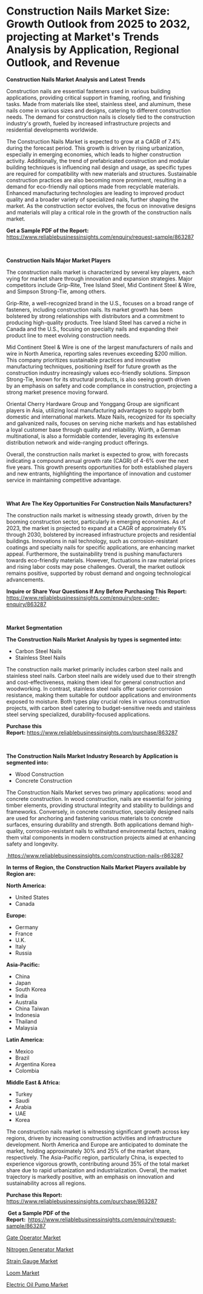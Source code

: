 <p><h1>Construction Nails Market Size: Growth Outlook from 2025 to 2032, projecting at Market's Trends Analysis by Application, Regional Outlook, and Revenue</h1></p><p><strong>Construction Nails Market Analysis and Latest Trends</strong></p>
<p><p>Construction nails are essential fasteners used in various building applications, providing critical support in framing, roofing, and finishing tasks. Made from materials like steel, stainless steel, and aluminum, these nails come in various sizes and designs, catering to different construction needs. The demand for construction nails is closely tied to the construction industry's growth, fueled by increased infrastructure projects and residential developments worldwide.</p><p>The Construction Nails Market is expected to grow at a CAGR of 7.4% during the forecast period. This growth is driven by rising urbanization, especially in emerging economies, which leads to higher construction activity. Additionally, the trend of prefabricated construction and modular building techniques is influencing nail design and usage, as specific types are required for compatibility with new materials and structures. Sustainable construction practices are also becoming more prominent, resulting in a demand for eco-friendly nail options made from recyclable materials. Enhanced manufacturing technologies are leading to improved product quality and a broader variety of specialized nails, further shaping the market. As the construction sector evolves, the focus on innovative designs and materials will play a critical role in the growth of the construction nails market.</p></p>
<p><strong>Get a Sample PDF of the Report:&nbsp;</strong> <a href="https://www.reliablebusinessinsights.com/enquiry/request-sample/863287?utm_campaign=75&utm_medium=2&utm_source=Github&utm_content=ia&utm_term=17022025&utm_id=construction-nails">https://www.reliablebusinessinsights.com/enquiry/request-sample/863287</a></p>
<p>&nbsp;</p>
<p><strong>Construction Nails Major Market Players</strong></p>
<p><p>The construction nails market is characterized by several key players, each vying for market share through innovation and expansion strategies. Major competitors include Grip-Rite, Tree Island Steel, Mid Continent Steel & Wire, and Simpson Strong-Tie, among others.</p><p>Grip-Rite, a well-recognized brand in the U.S., focuses on a broad range of fasteners, including construction nails. Its market growth has been bolstered by strong relationships with distributors and a commitment to producing high-quality products. Tree Island Steel has carved a niche in Canada and the U.S., focusing on specialty nails and expanding their product line to meet evolving construction needs.</p><p>Mid Continent Steel & Wire is one of the largest manufacturers of nails and wire in North America, reporting sales revenues exceeding $200 million. This company prioritizes sustainable practices and innovative manufacturing techniques, positioning itself for future growth as the construction industry increasingly values eco-friendly solutions. Simpson Strong-Tie, known for its structural products, is also seeing growth driven by an emphasis on safety and code compliance in construction, projecting a strong market presence moving forward.</p><p>Oriental Cherry Hardware Group and Yonggang Group are significant players in Asia, utilizing local manufacturing advantages to supply both domestic and international markets. Maze Nails, recognized for its specialty and galvanized nails, focuses on serving niche markets and has established a loyal customer base through quality and reliability. Würth, a German multinational, is also a formidable contender, leveraging its extensive distribution network and wide-ranging product offerings.</p><p>Overall, the construction nails market is expected to grow, with forecasts indicating a compound annual growth rate (CAGR) of 4-6% over the next five years. This growth presents opportunities for both established players and new entrants, highlighting the importance of innovation and customer service in maintaining competitive advantage.</p></p>
<p>&nbsp;</p>
<p><strong>What Are The Key Opportunities For Construction Nails Manufacturers?</strong></p>
<p><p>The construction nails market is witnessing steady growth, driven by the booming construction sector, particularly in emerging economies. As of 2023, the market is projected to expand at a CAGR of approximately 6% through 2030, bolstered by increased infrastructure projects and residential buildings. Innovations in nail technology, such as corrosion-resistant coatings and specialty nails for specific applications, are enhancing market appeal. Furthermore, the sustainability trend is pushing manufacturers towards eco-friendly materials. However, fluctuations in raw material prices and rising labor costs may pose challenges. Overall, the market outlook remains positive, supported by robust demand and ongoing technological advancements.</p></p>
<p><strong>Inquire or Share Your Questions If Any Before Purchasing This Report:</strong> <a href="https://www.reliablebusinessinsights.com/enquiry/pre-order-enquiry/863287?utm_campaign=75&utm_medium=2&utm_source=Github&utm_content=ia&utm_term=17022025&utm_id=construction-nails">https://www.reliablebusinessinsights.com/enquiry/pre-order-enquiry/863287</a></p>
<p>&nbsp;</p>
<p><strong>Market Segmentation</strong></p>
<p><strong>The Construction Nails Market Analysis by types is segmented into:</strong></p>
<p><ul><li>Carbon Steel Nails</li><li>Stainless Steel Nails</li></ul></p>
<p><p>The construction nails market primarily includes carbon steel nails and stainless steel nails. Carbon steel nails are widely used due to their strength and cost-effectiveness, making them ideal for general construction and woodworking. In contrast, stainless steel nails offer superior corrosion resistance, making them suitable for outdoor applications and environments exposed to moisture. Both types play crucial roles in various construction projects, with carbon steel catering to budget-sensitive needs and stainless steel serving specialized, durability-focused applications.</p></p>
<p><strong>Purchase this Report:&nbsp;</strong><a href="https://www.reliablebusinessinsights.com/purchase/863287?utm_campaign=75&utm_medium=2&utm_source=Github&utm_content=ia&utm_term=17022025&utm_id=construction-nails">https://www.reliablebusinessinsights.com/purchase/863287</a></p>
<p>&nbsp;</p>
<p><strong>The Construction Nails Market Industry Research by Application is segmented into:</strong></p>
<p><ul><li>Wood Construction</li><li>Concrete Construction</li></ul></p>
<p><p>The Construction Nails Market serves two primary applications: wood and concrete construction. In wood construction, nails are essential for joining timber elements, providing structural integrity and stability to buildings and frameworks. Conversely, in concrete construction, specially designed nails are used for anchoring and fastening various materials to concrete surfaces, ensuring durability and strength. Both applications demand high-quality, corrosion-resistant nails to withstand environmental factors, making them vital components in modern construction projects aimed at enhancing safety and longevity.</p></p>
<p><a href="https://www.reliablebusinessinsights.com/construction-nails-r863287?utm_campaign=75&utm_medium=2&utm_source=Github&utm_content=ia&utm_term=17022025&utm_id=construction-nails">&nbsp;https://www.reliablebusinessinsights.com/construction-nails-r863287</a></p>
<p><strong>In terms of Region, the Construction Nails Market Players available by Region are:</strong></p>
<p>
    <p> <strong> North America: </strong>
        <ul>
            <li>United States</li>
            <li>Canada</li>
        </ul>
        </p> 
    <p> <strong> Europe: </strong>
        <ul>
            <li>Germany</li>
            <li>France</li>
            <li>U.K.</li>
            <li>Italy</li>
            <li>Russia</li>
        </ul>
        </p> 
    <p> <strong> Asia-Pacific: </strong>
        <ul>
            <li>China</li>
            <li>Japan</li>
            <li>South Korea</li>
            <li>India</li>
            <li>Australia</li>
            <li>China Taiwan</li>
            <li>Indonesia</li>
            <li>Thailand</li>
            <li>Malaysia</li>
        </ul>
        </p> 
    <p> <strong> Latin America: </strong>
        <ul>
            <li>Mexico</li>
            <li>Brazil</li>
            <li>Argentina Korea</li>
            <li>Colombia</li>
        </ul>
        </p> 
    <p> <strong> Middle East & Africa: </strong>
        <ul>
            <li>Turkey</li>
            <li>Saudi</li>
            <li>Arabia</li>
            <li>UAE</li>
            <li>Korea</li>
        </ul>
    </p>
    </p>
<p><p>The construction nails market is witnessing significant growth across key regions, driven by increasing construction activities and infrastructure development. North America and Europe are anticipated to dominate the market, holding approximately 30% and 25% of the market share, respectively. The Asia-Pacific region, particularly China, is expected to experience vigorous growth, contributing around 35% of the total market share due to rapid urbanization and industrialization. Overall, the market trajectory is markedly positive, with an emphasis on innovation and sustainability across all regions.</p></p>
<p><strong>Purchase this Report: </strong><a href="https://www.reliablebusinessinsights.com/purchase/863287?utm_campaign=75&utm_medium=2&utm_source=Github&utm_content=ia&utm_term=17022025&utm_id=construction-nails">https://www.reliablebusinessinsights.com/purchase/863287</a></p>
<p>&nbsp;<strong>Get a Sample PDF of the Report:&nbsp;&nbsp;</strong><a href="https://www.reliablebusinessinsights.com/enquiry/request-sample/863287?utm_campaign=75&utm_medium=2&utm_source=Github&utm_content=ia&utm_term=17022025&utm_id=construction-nails">https://www.reliablebusinessinsights.com/enquiry/request-sample/863287</a></p>
<p><strong></strong></p>
<p><p><a href="https://github.com/denbelnmer50/Market-Research-Report-List-1/blob/main/gate-operator-market.md?utm_campaign=75&utm_medium=2&utm_source=Github&utm_content=ia&utm_term=17022025&utm_id=construction-nails">Gate Operator Market</a></p><p><a href="https://github.com/krulicfidura/Market-Research-Report-List-1/blob/main/nitrogen-generator-market.md?utm_campaign=75&utm_medium=2&utm_source=Github&utm_content=ia&utm_term=17022025&utm_id=construction-nails">Nitrogen Generator Market</a></p><p><a href="https://github.com/shewlisapsai/Market-Research-Report-List-1/blob/main/strain-gauge-market.md?utm_campaign=75&utm_medium=2&utm_source=Github&utm_content=ia&utm_term=17022025&utm_id=construction-nails">Strain Gauge Market</a></p><p><a href="https://github.com/dibesnayee/Market-Research-Report-List-1/blob/main/loom-market.md?utm_campaign=75&utm_medium=2&utm_source=Github&utm_content=ia&utm_term=17022025&utm_id=construction-nails">Loom Market</a></p><p><a href="https://github.com/vassihucz/Market-Research-Report-List-1/blob/main/electric-oil-pump-market.md?utm_campaign=75&utm_medium=2&utm_source=Github&utm_content=ia&utm_term=17022025&utm_id=construction-nails">Electric Oil Pump Market</a></p></p>
